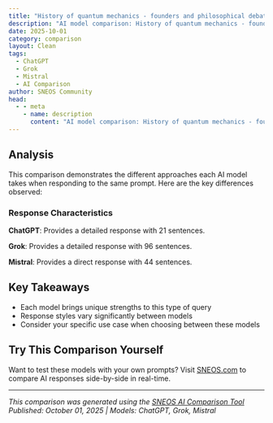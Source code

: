 ```yaml
---
title: "History of quantum mechanics - founders and philosophical debates"
description: "AI model comparison: History of quantum mechanics - founders and philosophical debates..."
date: 2025-10-01
category: comparison
layout: Clean
tags:
  - ChatGPT
  - Grok
  - Mistral
  - AI Comparison
author: SNEOS Community
head:
  - - meta
    - name: description
      content: "AI model comparison: History of quantum mechanics - founders and philosophical debates..."
---
```


<ChatComparison
  title="History of quantum mechanics - founders and philosophical debates"
  prompt="History of quantum mechanics - founders and philosophical debates"
  :responses='{
    "ChatGPT": "Certainly! Here\u0027s an overview of the history of quantum mechanics, its founders, and the key philosophical debates that shaped its development:\n\n### Early Foundations\n- **Max Planck (1900):** Often called the father of quantum theory, Planck introduced the idea of quantization to solve the blackbody radiation problem. He proposed that electromagnetic energy could be emitted only in discrete amounts, or \u0022quanta,\u0022 proportional to frequency (E = h\u03BD, where h is Planck\u0027s constant).\n  \n- **Albert Einstein (1905):** Einstein extended Planck\u0027s idea to explain the photoelectric effect, proposing that light itself is quantized into photons. This was crucial in establishing the particle nature of light.\n\n### Development of Quantum Mechanics\n- **Niels Bohr (1913):** Bohr developed his model of the hydrogen atom incorporating quantized electron orbits to explain atomic spectra.\n\n- **Louis de Broglie (1924):** Suggested that matter particles, like electrons, have wave-like properties, introducing the concept of wave-particle duality.\n\n- **Werner Heisenberg (1925):** Formulated matrix mechanics, the first complete formulation of quantum mechanics.\n\n- **Erwin Schr\u00F6dinger (1926):** Developed wave mechanics and the Schr\u00F6dinger equation, providing a wave-based description of quantum systems.\n\n- **Paul Dirac (1928):** Combined quantum mechanics with special relativity and predicted the existence of antimatter.\n\n- **Max Born:** Interpreted the wave function probabilistically, marking a shift from deterministic physics.\n\n### Philosophical Debates\n- **Wave-Particle Duality:** The idea that quantum objects exhibit both wave and particle characteristics challenged classical realism.\n\n- **Copenhagen Interpretation (Bohr and Heisenberg):** Emphasized the probabilistic nature of quantum mechanics and the role of measurement causing wavefunction collapse.\n\n- **Determinism vs. Probabilism:** Classical physics was deterministic, but quantum mechanics introduced inherent probabilism, leading to debates on whether nature is fundamentally indeterministic.\n\n- **Einstein-Podolsky-Rosen (EPR) Paradox (1935):** Einstein, Podolsky, and Rosen questioned the completeness of quantum mechanics and argued for \u0022hidden variables\u0022 to restore determinism.\n\n- **Bohr\u2019s Response:** Bohr defended quantum mechanics\u0027 completeness, emphasizing complementarity and the limits of classical concepts.\n\n- **Bell\u2019s Theorem (1964):** John Bell showed that no local hidden variable theories could reproduce all quantum predictions, experimentally supported later.\n\n### Summary  \nQuantum mechanics began with Planck\u0027s quantization and evolved through contributions from Einstein, Bohr, Heisenberg, Schr\u00F6dinger, and others. Foundational debates about the nature of reality, measurement, and determinism continue to inspire philosophical discussions and interpretations of quantum theory.\n\nIf you\u0027d like, I can provide more detailed information about any of these topics!",
    "Grok": "Quantum mechanics, one of the foundational theories of modern physics, emerged in the early 20th century as a revolutionary framework to describe the behavior of matter and energy at very small scales, such as atoms and subatomic particles. Its development involved numerous brilliant minds, and its implications sparked profound philosophical debates that continue to this day. Below, I outline the history of quantum mechanics, its key founders, and the major philosophical discussions surrounding it.\n\n---\n\n### **History of Quantum Mechanics**\n\n#### **Pre-Quantum Era: Classical Physics and Its Limits**\nBefore quantum mechanics, physics was dominated by classical theories, primarily Newtonian mechanics and Maxwell\u0027s electromagnetism. These theories successfully described much of the macroscopic world but began to fail at explaining phenomena at very small scales or high energies. Key issues included:\n- **Blackbody Radiation**: Classical physics predicted an \u0022ultraviolet catastrophe,\u0022 where an idealized blackbody would emit infinite energy at high frequencies, which contradicted experimental observations.\n- **Photoelectric Effect**: Light was thought to be a wave, but experiments showed that it could eject electrons from a metal surface in discrete packets, suggesting particle-like behavior.\n- **Atomic Stability**: According to classical electromagnetism, electrons orbiting a nucleus should radiate energy and spiral into the nucleus, but atoms were observed to be stable.\n\nThese anomalies set the stage for the development of quantum theory.\n\n#### **Early Quantum Theory (1900-1913)**\n1. **Max Planck (1900)**: Often considered the founder of quantum theory, Planck introduced the concept of quantized energy to solve the blackbody radiation problem. He hypothesized that energy is emitted or absorbed in discrete packets, or \u0022quanta,\u0022 with energy proportional to frequency (\\(E = h\\nu\\), where \\(h\\) is Planck\u0027s constant). This was initially a mathematical trick, but it laid the groundwork for quantum ideas.\n2. **Albert Einstein (1905)**: Einstein extended Planck\u0027s quantization to explain the photoelectric effect, proposing that light itself consists of discrete packets of energy, called \u0022photons.\u0022 This earned him the 1921 Nobel Prize in Physics and solidified the particle-wave duality of light.\n3. **Niels Bohr (1913)**: Bohr developed a model of the atom in which electrons occupy discrete energy levels and can only jump between them by absorbing or emitting photons of specific energies. His model explained the stability of atoms and the discrete spectral lines of hydrogen, merging quantum ideas with atomic structure.\n\n#### **Development of Quantum Mechanics (1920s)**\nBy the mid-1920s, quantum mechanics evolved into a comprehensive mathematical framework through the work of several key figures:\n1. **Werner Heisenberg (1925)**: Heisenberg formulated matrix mechanics, the first complete mathematical framework of quantum mechanics. He introduced the uncertainty principle (1927), which states that certain pairs of properties, like position and momentum, cannot be simultaneously known with arbitrary precision (\\(\\Delta x \\cdot \\Delta p \\geq \\hbar/2\\)).\n2. **Erwin Schr\u00F6dinger (1926)**: Schr\u00F6dinger developed wave mechanics, an alternative but equivalent formulation of quantum mechanics. His famous Schr\u00F6dinger equation describes how the quantum state of a system evolves over time, treating particles as waves with a probability distribution.\n3. **Paul Dirac (1928)**: Dirac unified quantum mechanics with special relativity, predicting the existence of antimatter (e.g., the positron) and providing a quantum description of the electron.\n4. **Max Born (1926)**: Born interpreted the wave function in Schr\u00F6dinger\u0027s equation as a probability amplitude, meaning the square of its magnitude gives the likelihood of finding a particle in a particular position. This introduced the probabilistic nature of quantum mechanics.\n\n#### **Consolidation and Experiments (1930s Onwards)**\n- Quantum mechanics was experimentally validated through phenomena like electron diffraction (demonstrating wave-particle duality) and the precise prediction of atomic spectra.\n- The theory was extended to fields like quantum electrodynamics (QED), describing interactions between light and matter, with contributions from Richard Feynman, Julian Schwinger, and Sin-Itiro Tomonaga in the 1940s.\n\n---\n\n### **Key Founders of Quantum Mechanics**\nHere are the primary contributors often regarded as the \u0022founders\u0022 of quantum mechanics:\n- **Max Planck**: Introduced quantization of energy.\n- **Albert Einstein**: Explained the photoelectric effect and contributed to wave-particle duality.\n- **Niels Bohr**: Developed the quantized model of the atom and was a central figure in shaping the philosophical interpretation of quantum mechanics.\n- **Werner Heisenberg**: Created matrix mechanics and the uncertainty principle.\n- **Erwin Schr\u00F6dinger**: Formulated wave mechanics and the Schr\u00F6dinger equation.\n- **Paul Dirac**: Integrated quantum mechanics with relativity.\n- **Max Born**: Introduced the probabilistic interpretation of the wave function.\n\nOther significant contributors include Louis de Broglie (who proposed the wave nature of matter), John von Neumann (who formalized the mathematical foundations), and David Hilbert (who influenced the mathematical structure).\n\n---\n\n### **Philosophical Debates in Quantum Mechanics**\n\nThe development of quantum mechanics not only revolutionized physics but also challenged classical notions of reality, causality, and determinism. This led to intense philosophical debates, many of which remain unresolved. Below are the key issues:\n\n#### **1. Interpretation of the Wave Function and Probability**\n- **Issue**: Max Born\u0027s probabilistic interpretation of the wave function (\\(|\\psi|^2\\) as a probability density) implied that quantum mechanics does not predict definite outcomes but only probabilities. This was a radical departure from classical determinism.\n- **Copenhagen Interpretation (Niels Bohr and Werner Heisenberg)**: The dominant interpretation in the early days, it posits that a quantum system exists in a superposition of all possible states until it is observed or measured, at which point the wave function \u0022collapses\u0022 to a definite state. This collapse is not explained by the theory itself, leading to the philosophical problem of the role of observation.\n- **Philosophical Questions**: What causes wave function collapse? Does reality depend on observation (\u0022observer-created reality\u0022)? Is the wave function a description of physical reality, or just a mathematical tool?\n\n#### **2. Wave-Particle Duality**\n- **Issue**: Quantum entities like electrons and photons exhibit both wave-like (interference and diffraction) and particle-like (discrete impacts) behavior depending on how they are measured.\n- **Philosophical Questions**: How can something be both a wave and a particle? Does this duality reflect a limitation of human understanding or a fundamental aspect of nature?\n\n#### **3. Heisenberg\u0027s Uncertainty Principle**\n- **Issue**: The uncertainty principle shows that certain pairs of properties (e.g., position and momentum) cannot be known simultaneously with perfect accuracy.\n- **Philosophical Questions**: Does this uncertainty reflect a fundamental limit of nature (ontological uncertainty) or a limitation of measurement (epistemological uncertainty)? Does it undermine classical notions of a fully deterministic universe?\n\n#### **4. Quantum Entanglement and Nonlocality**\n- **Issue**: Quantum entanglement, first described by Einstein, Podolsky, and Rosen (EPR) in 1935, shows that particles can be correlated in such a way that the state of one instantly affects the state of the other, regardless of distance. This was famously called \u0022spooky action at a distance\u0022 by Einstein, who rejected it as evidence that quantum mechanics is incomplete.\n- **Bell\u0027s Theorem and Experiments**: In 1964, John Bell formulated a theorem showing that quantum mechanics predicts correlations between entangled particles that cannot be explained by classical \u0022local realism\u0022 (the idea that objects have definite properties independent of measurement and that information cannot travel faster than light). Experiments starting in the 1970s (e.g., by Alain Aspect) confirmed quantum predictions, supporting nonlocality.\n- **Philosophical Questions**: Does entanglement imply that reality is fundamentally nonlocal? Does it challenge our understanding of causality and the nature of space-time?\n\n#### **5. Einstein vs. Bohr: The EPR Paradox and Completeness of Quantum Mechanics**\n- **Einstein-Podolsky-Rosen (EPR) Paradox (1935)**: Einstein, along with Podolsky and Rosen, argued that quantum mechanics must be incomplete because it does not provide a full description of physical reality. They used the concept of entanglement to suggest that there must be \u0022hidden variables\u0022 determining the outcomes of measurements, preserving realism and locality.\n- **Bohr\u0027s Response**: Bohr defended the Copenhagen interpretation, arguing that quantum mechanics is complete in that it describes all that can be known about a system through measurement. He emphasized complementarity (e.g., wave and particle descriptions are mutually exclusive but necessary for a full understanding).\n- **Philosophical Questions**: Is quantum mechanics a complete theory, or are there hidden variables? Does reality exist independently of measurement (realism), or is it defined by observation?\n\n#### **6. Alternative Interpretations**\nDue to dissatisfaction with the Copenhagen interpretation, several alternative interpretations have been proposed:\n- **Many-Worlds Interpretation (Hugh Everett, 1957)**: Suggests that every quantum measurement causes the universe to branch into multiple parallel realities, each corresponding to a possible outcome. There is no wave function collapse; all outcomes occur in separate, non-interacting universes.\n  - **Philosophical Questions**: Is the multiverse a real physical phenomenon, or just a mathematical artifact? How can this be tested?\n- **Bohmian Mechanics (David Bohm, 1952)**: A deterministic interpretation that introduces \u0022hidden variables\u0022 in the form of a guiding wave that determines particle trajectories. It preserves realism and determinism but at the cost of nonlocality.\n  - **Philosophical Questions**: Can hidden variables reconcile quantum mechanics with classical intuitions? Why hasn\u2019t this interpretation gained wider acceptance?\n- **Objective Collapse Theories**: Propose that wave function collapse is a real physical process, independent of observation, triggered by factors like mass or time (e.g., GRW theory).\n  - **Philosophical Questions**: Can collapse be experimentally verified? Does this solve the measurement problem?\n\n#### **7. The Measurement Problem**\n- **Issue**: Quantum mechanics does not explain why or how a measurement causes a system to transition from a",
    "Mistral": "Quantum mechanics is a fundamental theory in physics that provides a description of the physical properties of nature at the scale of atoms and subatomic particles. Its history is rich with groundbreaking discoveries and intense philosophical debates. Here are some key founders and the philosophical debates that shaped the field:\n\n### Founders of Quantum Mechanics\n\n1. **Max Planck (1858-1947)**: Often considered the father of quantum theory, Planck introduced the concept of quantized energy levels in 1900 to explain the black-body radiation problem.\n\n2. **Albert Einstein (1879-1955)**: Einstein made significant contributions to quantum theory, including his explanation of the photoelectric effect in 1905, for which he received the Nobel Prize in Physics in 1921.\n\n3. **Niels Bohr (1885-1962)**: Bohr developed the Bohr model of the atom in 1913, which incorporated the idea of quantized electron orbits. He also played a crucial role in the development of the Copenhagen interpretation of quantum mechanics.\n\n4. **Erwin Schr\u00F6dinger (1887-1961)**: Schr\u00F6dinger formulated the wave equation (Schr\u00F6dinger equation) in 1926, which describes how the quantum state of a physical system changes with time.\n\n5. **Werner Heisenberg (1901-1976)**: Heisenberg developed matrix mechanics, an alternative formulation of quantum mechanics, in 1925. He also formulated the uncertainty principle in 1927.\n\n6. **Paul Dirac (1902-1984)**: Dirac made significant contributions to the mathematical formulation of quantum mechanics and quantum field theory. He also predicted the existence of antimatter.\n\n7. **Wolfgang Pauli (1900-1958)**: Pauli formulated the exclusion principle, which states that no two electrons in an atom can have the same set of quantum numbers.\n\n### Philosophical Debates\n\n1. **Copenhagen Interpretation vs. Hidden Variables**:\n   - **Copenhagen Interpretation**: Proposed by Bohr and Heisenberg, this interpretation asserts that quantum mechanics is a complete theory and that the probabilistic nature of quantum phenomena is fundamental. It emphasizes the role of the observer in determining the properties of a quantum system.\n   - **Hidden Variables**: Proposed by Einstein, Podolsky, and Rosen (EPR) in 1935, this interpretation suggests that quantum mechanics is incomplete and that there are underlying \u0022hidden variables\u0022 that determine the outcomes of measurements.\n\n2. **Wave-Particle Duality**:\n   - The debate over whether particles like electrons and photons exhibit both wave-like and particle-like properties. This duality was highlighted by experiments such as the double-slit experiment.\n\n3. **Measurement Problem**:\n   - The question of how and when a quantum system transitions from a superposition of states to a definite state upon measurement. This problem is central to the interpretation of quantum mechanics and has led to various interpretations, including the many-worlds interpretation and the decoherence approach.\n\n4. **Bohr-Einstein Debates**:\n   - A series of debates between Bohr and Einstein on the nature of reality and the completeness of quantum mechanics. These debates highlighted the philosophical differences between the two scientists and their views on the role of probability and determinism in physics.\n\n5. **Quantum Entanglement**:\n   - The phenomenon where the quantum states of two or more objects become interconnected, such that the state of one object cannot be described independently of the state of the others. This led to debates about non-locality and the nature of quantum correlations.\n\n### Modern Developments\n\n1. **Quantum Information Theory**:\n   - The development of quantum computing, quantum cryptography, and quantum teleportation, which rely on the principles of quantum mechanics.\n\n2. **Quantum Field Theory**:\n   - The extension of quantum mechanics to fields, which describes how particles and fields interact. This theory is fundamental to our understanding of particle physics and the Standard Model.\n\n3. **Quantum Gravity**:\n   - The ongoing effort to reconcile quantum mechanics with general relativity, leading to theories like string theory and loop quantum gravity.\n\nThe history of quantum mechanics is a testament to the interplay between theoretical developments and experimental discoveries, as well as the profound philosophical questions that arise from our attempts to understand the quantum world."
  }'
  published-date="11:16"
/>

## Analysis

This comparison demonstrates the different approaches each AI model takes when responding to the same prompt. Here are the key differences observed:

### Response Characteristics

**ChatGPT**: Provides a detailed response with 21 sentences. 

**Grok**: Provides a detailed response with 96 sentences. 

**Mistral**: Provides a direct response with 44 sentences. 

## Key Takeaways

- Each model brings unique strengths to this type of query
- Response styles vary significantly between models
- Consider your specific use case when choosing between these models

## Try This Comparison Yourself

Want to test these models with your own prompts? Visit [SNEOS.com](https://sneos.com) to compare AI responses side-by-side in real-time.

---

*This comparison was generated using the [SNEOS AI Comparison Tool](https://sneos.com)*
*Published: October 01, 2025 | Models: ChatGPT, Grok, Mistral*
